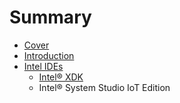 # Summary

* [Cover](README.md)
* [Introduction](documentation/Introduction.md)
* [Intel IDEs](documentation/IntelIDEs.md)
   * [Intel® XDK](documentation/IntelXdk.md)
   * Intel® System Studio IoT Edition

